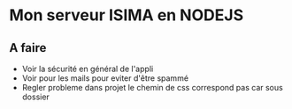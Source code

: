 # Mon serveur ISIMA en NODEJS

## A faire
- Voir la sécurité en général de l'appli
- Voir pour les mails pour eviter d'être spammé
- Regler probleme dans projet le chemin de css correspond pas car sous dossier
